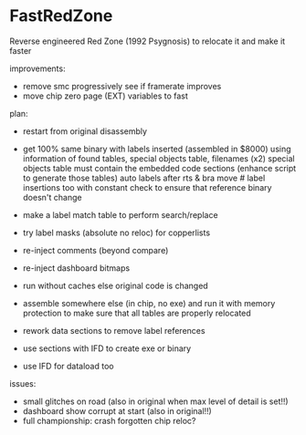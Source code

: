 # FastRedZone
Reverse engineered Red Zone (1992 Psygnosis) to relocate it and make it faster


improvements:

- remove smc progressively see if framerate improves
- move chip zero page (EXT) variables to fast

plan:

- restart from original disassembly
- get 100% same binary with labels inserted (assembled in $8000) using
  information of found tables, special objects table, filenames (x2)
  special objects table must contain the embedded code sections (enhance script to generate
  those tables)
  auto labels after rts & bra
  move # label insertions too
  with constant check to ensure that reference binary doesn't change
- make a label match table to perform search/replace
- try label masks (absolute no reloc) for copperlists
- re-inject comments (beyond compare)
- re-inject dashboard bitmaps

- run without caches else original code is changed
- assemble somewhere else (in chip, no exe) and run it with memory protection to
  make sure that all tables are properly relocated
- rework data sections to remove label references
- use sections with IFD to create exe or binary
- use IFD for dataload too


issues:

- small glitches on road (also in original when max level of detail is set!!)
- dashboard show corrupt at start (also in original!!)
- full championship: crash forgotten chip reloc?
